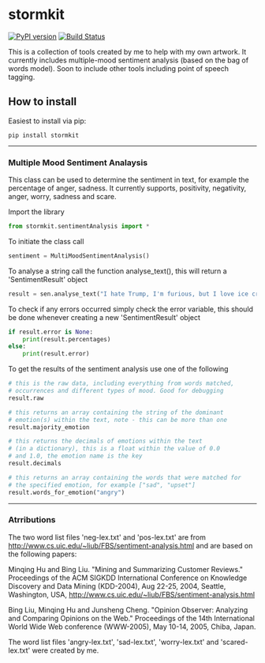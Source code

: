# stormkit
[![PyPI version](https://badge.fury.io/py/stormkit.svg)](https://badge.fury.io/py/stormkit) [![Build Status](https://travis-ci.org/joemcalister/stormkit.svg?branch=master)](https://travis-ci.org/joemcalister/stormkit)

This is a collection of tools created by me to help with my own artwork. It currently includes multiple-mood sentiment analysis (based on the bag of words model). Soon to include other tools including point of speech tagging.

## How to install
Easiest to install via pip:
```Shellscript
pip install stormkit
```

***

### Multiple Mood Sentiment Analaysis
This class can be used to determine the sentiment in text, for example the percentage of anger, sadness. It currently supports, positivity, negativity, anger, worry, sadness and scare.

Import the library
```python
from stormkit.sentimentAnalysis import *
```

To initiate the class call
```python
sentiment = MultiMoodSentimentAnalysis()
```
To analyse a string call the function analyse_text(), this will return a 'SentimentResult' object
```python
result = sen.analyse_text("I hate Trump, I'm furious, but I love ice cream.")
```
To check if any errors occurred simply check the error variable, this should be done whenever creating a new 'SentimentResult' object
```python
if result.error is None:
    print(result.percentages)
else:
    print(result.error)
```
To get the results of the sentiment analysis use one of the following
```python
# this is the raw data, including everything from words matched, 
# occurrences and different types of mood. Good for debugging
result.raw

# this returns an array containing the string of the dominant 
# emotion(s) within the text, note - this can be more than one
result.majority_emotion

# this returns the decimals of emotions within the text 
# (in a dictionary), this is a float within the value of 0.0 
# and 1.0, the emotion name is the key
result.decimals

# this returns an array containing the words that were matched for
# the specified emotion, for example ["sad", "upset"]
result.words_for_emotion("angry")
```

***

### Atrributions
The two word list files 'neg-lex.txt' and 'pos-lex.txt' are from http://www.cs.uic.edu/~liub/FBS/sentiment-analysis.html and are based on the following papers:

Minqing Hu and Bing Liu. "Mining and Summarizing Customer Reviews." Proceedings of the ACM SIGKDD International Conference on Knowledge Discovery and Data Mining (KDD-2004), Aug 22-25, 2004, Seattle, Washington, USA,
http://www.cs.uic.edu/~liub/FBS/sentiment-analysis.html

Bing Liu, Minqing Hu and Junsheng Cheng. "Opinion Observer: Analyzing 
and Comparing Opinions on the Web." Proceedings of the 14th 
International World Wide Web conference (WWW-2005), May 10-14, 
2005, Chiba, Japan.

The word list files 'angry-lex.txt', 'sad-lex.txt', 'worry-lex.txt' and 'scared-lex.txt' were created by me.